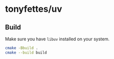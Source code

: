 # tonyfettes/uv

## Build

Make sure you have `libuv` installed on your system.

```bash
cmake -Bbuild .
cmake --build build
```
